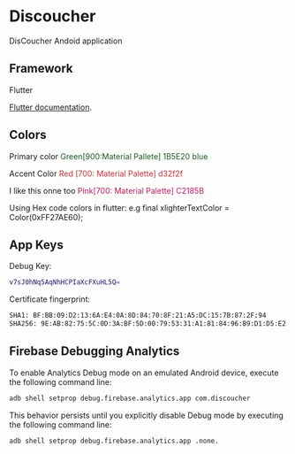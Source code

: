 # Discoucher

DisCoucher Andoid application

## Framework

Flutter

[Flutter documentation](https://flutter.io/).

## Colors

Primary color <span style="color:#1B5E20"> Green[900:Material Pallete] 1B5E20 blue </span>

Accent Color <span style="color:#d32f2f"> Red [700: Material Palette] d32f2f </span>

I like this onne too <span style="color:#C2185B"> Pink[700: Material Palette] C2185B </span>

Using Hex code colors in flutter:
e.g final xlighterTextColor = Color(0xFF27AE60);

## App Keys

Debug Key:

```sh
v7sJ0hNq5AqNhHCPIaXcFXuHL5Q=
```

Certificate fingerprint:

```sh
SHA1: BF:BB:09:D2:13:6A:E4:0A:8D:84:70:8F:21:A5:DC:15:7B:87:2F:94
SHA256: 9E:AB:82:75:5C:0D:3A:BF:5D:00:79:53:31:A1:81:84:96:B9:D1:D5:E2:D2:5C:B9:A4:AF:F1:7F:76:ED:88:59
```

## Firebase Debugging Analytics

To enable Analytics Debug mode on an emulated Android device, execute the following command line:

```sh
adb shell setprop debug.firebase.analytics.app com.discoucher
```

This behavior persists until you explicitly disable Debug mode by executing the following command line:

```sh
adb shell setprop debug.firebase.analytics.app .none.
```
